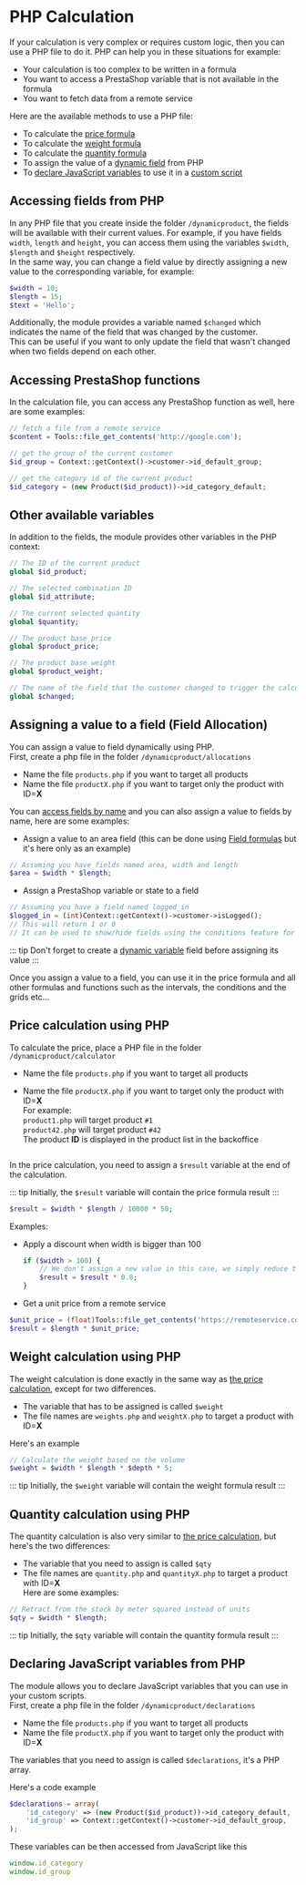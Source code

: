 # PHP Calculation

If your calculation is very complex or requires custom logic, then you can use a PHP file to do it. PHP can help you in
these situations for example:

- Your calculation is too complex to be written in a formula
- You want to access a PrestaShop variable that is not available in the formula
- You want to fetch data from a remote service

Here are the available methods to use a PHP file:

- To calculate the [price formula](/dynamicproduct/product-config/08-formulas.md#price-formula)
- To calculate the [weight formula](/dynamicproduct/product-config/08-formulas.md#weight-formula)
- To calculate the [quantity formula](/dynamicproduct/product-config/08-formulas.md#quantity-formula)
- To assign the value of a [dynamic field](/dynamicproduct/product-config/07-fields.md#dynamic-variable) from PHP
- To [declare JavaScript variables](/dynamicproduct/16-php-calculation.md#declaring-javascript-variables-from-php) to use it in
  a [custom script](/dynamicproduct/17-custom-scripts.md)

## Accessing fields from PHP

In any PHP file that you create inside the folder `/dynamicproduct`, the fields will be available with their current
values. For example, if you have fields `width`, `length` and `height`, you can access them using the variables
`$width`, `$length` and `$height` respectively.  
In the same way, you can change a field value by directly assigning a new value to the corresponding variable, for
example:

```php
$width = 10;
$length = 15;
$text = 'Hello';
```

Additionally, the module provides a variable named `$changed`
which indicates the name of the field that was changed by the customer.  
This can be useful if you want to only update the field that wasn't changed when two fields depend on each other.

## Accessing PrestaShop functions

In the calculation file, you can access any PrestaShop function as well, here are some examples:

```php
// fetch a file from a remote service
$content = Tools::file_get_contents('http://google.com');

// get the group of the current customer
$id_group = Context::getContext()->customer->id_default_group;

// get the category id of the current product
$id_category = (new Product($id_product))->id_category_default;
```

## Other available variables

In addition to the fields, the module provides other variables in the PHP context:

```php
// The ID of the current product
global $id_product;

// The selected combination ID
global $id_attribute;

// The current selected quantity
global $quantity;

// The product base price
global $product_price;

// The product base weight
global $product_weight;

// The name of the field that the customer changed to trigger the calculation
global $changed;
```

## Assigning a value to a field (Field Allocation)

You can assign a value to field dynamically using PHP.  
First, create a php file in the folder `/dynamicproduct/allocations`

- Name the file `products.php` if you want to target all products
- Name the file `productX.php` if you want to target only the product with ID=**X**

You can [access fields by name](/dynamicproduct/16-php-calculation.md#accessing-fields-from-php) and you can also assign a value to
fields by name, here are some examples:

- Assign a value to an area field (this can be done using [Field formulas](/dynamicproduct/product-config/10-field-formulas.md) but it's
  here only as an example)

```php
// Assuming you have fields named area, width and length
$area = $width * $length;
```

- Assign a PrestaShop variable or state to a field

```php
// Assuming you have a field named logged_in
$logged_in = (int)Context::getContext()->customer->isLogged();
// This will return 1 or 0
// It can be used to show/hide fields using the conditions feature for example
```

::: tip
Don't forget to create a [dynamic variable](/dynamicproduct/product-config/07-fields.md#dynamic-variable) field before assigning its value
:::

Once you assign a value to a field, you can use it in the price formula and all other formulas and functions such as the
intervals, the conditions and the grids etc...

## Price calculation using PHP

To calculate the price, place a PHP file in the folder `/dynamicproduct/calculator`

- Name the file `products.php` if you want to target all products
- Name the file `productX.php` if you want to target only the product with ID=**X**  
  For example:  
  `product1.php` will target product `#1`  
  `product42.php` will target product `#42`  
  The product **ID** is displayed in the product list in the backoffice
  
  <img srcset="/dynamicproduct/images/php-ids.jpg 2x" class="padding border">

In the price calculation, you need to assign a `$result` variable at the end of the calculation.

::: tip
Initially, the `$result` variable will contain the price formula result
:::

```php
$result = $width * $length / 10000 * 50;
```

Examples:

- Apply a discount when width is bigger than 100
  ````php
  if ($width > 100) {
      // We don't assign a new value in this case, we simply reduce the price formula result 
      $result = $result * 0.8;
  }
  ````
- Get a unit price from a remote service

```php
$unit_price = (float)Tools::file_get_contents('https://remoteservice.com/pricing.php');
$result = $length * $unit_price; 
```

## Weight calculation using PHP

The weight calculation is done exactly in the same way
as [the price calculation](/dynamicproduct/16-php-calculation.md#price-calculation-using-php), except for two differences.

- The variable that has to be assigned is called `$weight`
- The file names are `weights.php` and `weightX.php` to target a product with ID=**X**

Here's an example

```php
// Calculate the weight based on the volume
$weight = $width * $length * $depth * 5;
```

::: tip
Initially, the `$weight` variable will contain the weight formula result
:::

## Quantity calculation using PHP

The quantity calculation is also very similar
to [the price calculation](/dynamicproduct/16-php-calculation.md#price-calculation-using-php), but here's the two differences:

- The variable that you need to assign is called `$qty`
- The file names are `quantity.php` and `quantityX.php` to target a product with ID=**X**  
  Here are some examples:

```php
// Retract from the stock by meter squared instead of units
$qty = $width * $length;
```

::: tip
Initially, the `$qty` variable will contain the quantity formula result
:::

## Declaring JavaScript variables from PHP

The module allows you to declare JavaScript variables that you can use in your custom scripts.  
First, create a php file in the folder `/dynamicproduct/declarations`

- Name the file `products.php` if you want to target all products
- Name the file `productX.php` if you want to target only the product with ID=**X**

The variables that you need to assign is called `$declarations`, it's a PHP array.

Here's a code example

```php
$declarations = array(
    'id_category' => (new Product($id_product))->id_category_default,
    'id_group' => Context::getContext()->customer->id_default_group,
);
```

These variables can be then accessed from JavaScript like this

```js
window.id_category
window.id_group
```
